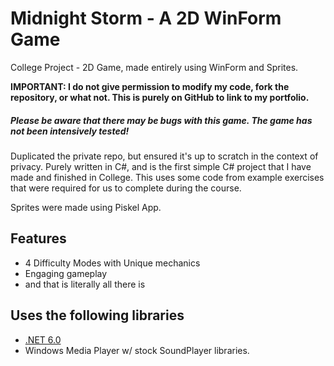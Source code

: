 # Midnight Storm - A 2D WinForm Game
College Project - 2D Game, made entirely using WinForm and Sprites.

**IMPORTANT: I do not give permission to modify my code, fork the repository, or what not. This is purely on GitHub to link to my portfolio.**

##### Please be aware that there may be bugs with this game. The game has not been intensively tested!

Duplicated the private repo, but ensured it's up to scratch in the context of privacy. Purely written in C#, and is the first simple C# project that I have made and finished in College. This uses some code from example exercises that were required for us to complete during the course.

Sprites were made using Piskel App.

## Features
- 4 Difficulty Modes with Unique mechanics
- Engaging gameplay
- and that is literally all there is

## Uses the following libraries
+ [.NET 6.0](https://dotnet.microsoft.com/en-us/download/dotnet/6.0)
+ Windows Media Player w/ stock SoundPlayer libraries.
